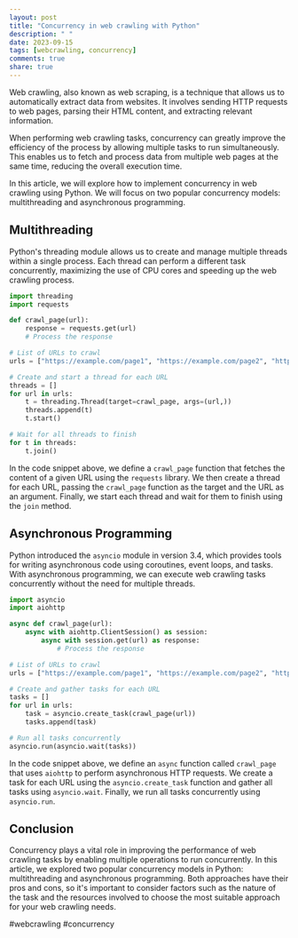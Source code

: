 ```yaml
---
layout: post
title: "Concurrency in web crawling with Python"
description: " "
date: 2023-09-15
tags: [webcrawling, concurrency]
comments: true
share: true
---
```


Web crawling, also known as web scraping, is a technique that allows us to automatically extract data from websites. It involves sending HTTP requests to web pages, parsing their HTML content, and extracting relevant information.

When performing web crawling tasks, concurrency can greatly improve the efficiency of the process by allowing multiple tasks to run simultaneously. This enables us to fetch and process data from multiple web pages at the same time, reducing the overall execution time.

In this article, we will explore how to implement concurrency in web crawling using Python. We will focus on two popular concurrency models: multithreading and asynchronous programming.

## Multithreading

Python's threading module allows us to create and manage multiple threads within a single process. Each thread can perform a different task concurrently, maximizing the use of CPU cores and speeding up the web crawling process.

```python
import threading
import requests

def crawl_page(url):
    response = requests.get(url)
    # Process the response

# List of URLs to crawl
urls = ["https://example.com/page1", "https://example.com/page2", "https://example.com/page3"]

# Create and start a thread for each URL
threads = []
for url in urls:
    t = threading.Thread(target=crawl_page, args=(url,))
    threads.append(t)
    t.start()

# Wait for all threads to finish
for t in threads:
    t.join()
```

In the code snippet above, we define a `crawl_page` function that fetches the content of a given URL using the `requests` library. We then create a thread for each URL, passing the `crawl_page` function as the target and the URL as an argument. Finally, we start each thread and wait for them to finish using the `join` method.

## Asynchronous Programming

Python introduced the `asyncio` module in version 3.4, which provides tools for writing asynchronous code using coroutines, event loops, and tasks. With asynchronous programming, we can execute web crawling tasks concurrently without the need for multiple threads.

```python
import asyncio
import aiohttp

async def crawl_page(url):
    async with aiohttp.ClientSession() as session:
        async with session.get(url) as response:
            # Process the response

# List of URLs to crawl
urls = ["https://example.com/page1", "https://example.com/page2", "https://example.com/page3"]

# Create and gather tasks for each URL
tasks = []
for url in urls:
    task = asyncio.create_task(crawl_page(url))
    tasks.append(task)

# Run all tasks concurrently
asyncio.run(asyncio.wait(tasks))
```

In the code snippet above, we define an `async` function called `crawl_page` that uses `aiohttp` to perform asynchronous HTTP requests. We create a task for each URL using the `asyncio.create_task` function and gather all tasks using `asyncio.wait`. Finally, we run all tasks concurrently using `asyncio.run`.

## Conclusion

Concurrency plays a vital role in improving the performance of web crawling tasks by enabling multiple operations to run concurrently. In this article, we explored two popular concurrency models in Python: multithreading and asynchronous programming. Both approaches have their pros and cons, so it's important to consider factors such as the nature of the task and the resources involved to choose the most suitable approach for your web crawling needs.

#webcrawling #concurrency